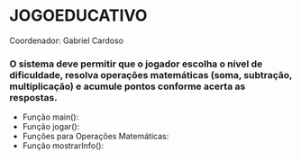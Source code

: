 # JOGOEDUCATIVO

Coordenador: Gabriel Cardoso

### O sistema deve permitir que o jogador escolha o nível de dificuldade, resolva operações matemáticas (soma, subtração, multiplicação) e acumule pontos conforme acerta as respostas.

- Função main():
- Função jogar():
- Funções para Operações Matemáticas:
- Função mostrarInfo():

